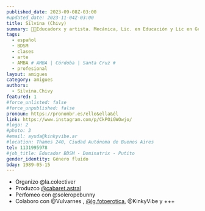 ```yaml
---
published_date: 2023-09-08Z-03:00
#updated_date: 2023-11-04Z-03:00
title: Silvina (Chivy)
summary: 🏳️‍🌈Educadorx y artista. Mecánica, Lic. en Educación y Lic en Gestión Educativa. Especialistx en Educación Sexual Integral y en Educación Técnico Profesional. Practico Shibari, bailo tango y salsa queer, performeo, educo, estudio y produzco eventos con Perspectiva de Género.
tags:
  - español
  - BDSM
  - clases
  - arte
  - AMBA # AMBA | Córdoba | Santa Cruz #
  - profesional
layout: amigues
category: amigues
authors:
  - Silvina.Chivy
featured: 1
#force_unlisted: false
#force_unpublished: false
pronoun: https://pronombr.es/elle&ella&él
link: https://www.instagram.com/p/CkPOiGWOwjo/
#logo: 2
#photo: 3
#email: ayuda@kinkyvibe.ar
#location: Thames 240, Ciudad Autónoma de Buenos Aires
tel: 1131995978
#job_title: Educador BDSM - Dominatrix - Putito
gender_identity: Género fluido
bday: 1989-05-15
---
```


- Organizo @la.colectiver 
- Produzco [\@cabaret.astral](https://www.instagram.com/cabaret.astral/) 
- Perfomeo con @soleropebunny
- Colaboro con @Vulvarnes , [\@lg.fotoerotica](https://www.instagram.com/lg.fotoerotica), @KinkyVibe y +++